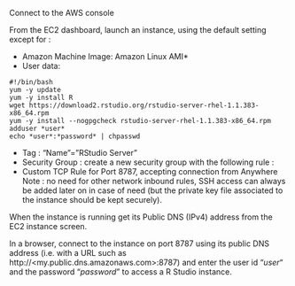 Connect to the AWS console

From the EC2 dashboard, launch an instance, using the default setting except for : 
-	Amazon Machine Image: Amazon Linux AMI*
-	User data:
```
#!/bin/bash
yum -y update
yum -y install R
wget https://download2.rstudio.org/rstudio-server-rhel-1.1.383-x86_64.rpm
yum -y install --nogpgcheck rstudio-server-rhel-1.1.383-x86_64.rpm
adduser *user*
echo *user*:*password* | chpasswd
```
-	Tag : “Name”=”RStudio Server”
-	Security Group : create a new security group with the following rule :
-	Custom TCP Rule for Port 8787, accepting connection from Anywhere
Note : no need for other network inbound rules, SSH access can always be added later on in case of need (but the private key file associated to the instance should be kept securely).

When the instance is running get its Public DNS (IPv4) address from the EC2 instance screen.

In a browser, connect to the instance on port 8787 using its public DNS address (i.e. with a URL such as http://<my.public.dns.amazonaws.com>:8787) and enter the user id “*user*“ and the password “*password*” to access a R Studio instance.

